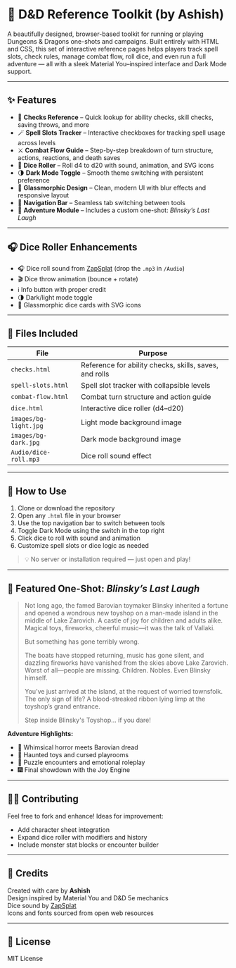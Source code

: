 # 🎲 D&D Reference Toolkit (by Ashish)

A beautifully designed, browser-based toolkit for running or playing Dungeons & Dragons one-shots and campaigns. Built entirely with HTML and CSS, this set of interactive reference pages helps players track spell slots, check rules, manage combat flow, roll dice, and even run a full adventure — all with a sleek Material You–inspired interface and Dark Mode support.

---

## ✨ Features

- 🧠 **Checks Reference** – Quick lookup for ability checks, skill checks, saving throws, and more  
- 🪄 **Spell Slots Tracker** – Interactive checkboxes for tracking spell usage across levels  
- ⚔️ **Combat Flow Guide** – Step-by-step breakdown of turn structure, actions, reactions, and death saves  
- 🎲 **Dice Roller** – Roll d4 to d20 with sound, animation, and SVG icons  
- 🌗 **Dark Mode Toggle** – Smooth theme switching with persistent preference  
- 🧊 **Glassmorphic Design** – Clean, modern UI with blur effects and responsive layout  
- 🧭 **Navigation Bar** – Seamless tab switching between tools  
- 🏰 **Adventure Module** – Includes a custom one-shot: *Blinsky’s Last Laugh*

---

## 🎧 Dice Roller Enhancements

- 🎧 Dice roll sound from [ZapSplat](https://www.zapsplat.com) (drop the `.mp3` in `/Audio`)  
- 🎬 Dice throw animation (bounce + rotate)  
- ℹ️ Info button with proper credit  
- 🌗 Dark/light mode toggle  
- 🧊 Glassmorphic dice cards with SVG icons

---

## 📁 Files Included

| File                  | Purpose                                |
|-----------------------|----------------------------------------|
| `checks.html`         | Reference for ability checks, skills, saves, and rolls  
| `spell-slots.html`    | Spell slot tracker with collapsible levels  
| `combat-flow.html`    | Combat turn structure and action guide  
| `dice.html`           | Interactive dice roller (d4–d20)  
| `images/bg-light.jpg` | Light mode background image  
| `images/bg-dark.jpg`  | Dark mode background image  
| `Audio/dice-roll.mp3` | Dice roll sound effect  

---

## 🚀 How to Use

1. Clone or download the repository  
2. Open any `.html` file in your browser  
3. Use the top navigation bar to switch between tools  
4. Toggle Dark Mode using the switch in the top right  
5. Click dice to roll with sound and animation  
6. Customize spell slots or dice logic as needed

> 💡 No server or installation required — just open and play!

---

## 🏰 Featured One-Shot: *Blinsky’s Last Laugh*

> Not long ago, the famed Barovian toymaker Blinsky inherited a fortune and opened a wondrous new toyshop on a man-made island in the middle of Lake Zarovich. A castle of joy for children and adults alike. Magical toys, fireworks, cheerful music—it was the talk of Vallaki.  
>  
> But something has gone terribly wrong.  
>  
> The boats have stopped returning, music has gone silent, and dazzling fireworks have vanished from the skies above Lake Zarovich. Worst of all—people are missing. Children. Nobles. Even Blinsky himself.  
>  
> You’ve just arrived at the island, at the request of worried townsfolk. The only sign of life? A blood-streaked ribbon lying limp at the toyshop’s grand entrance.  
>  
> Step inside Blinsky's Toyshop... if you dare!

**Adventure Highlights:**
- 🎠 Whimsical horror meets Barovian dread  
- 🧸 Haunted toys and cursed playrooms  
- 🧠 Puzzle encounters and emotional roleplay  
- 🎆 Final showdown with the Joy Engine

---

## 🧑‍💻 Contributing

Feel free to fork and enhance! Ideas for improvement:
- Add character sheet integration  
- Expand dice roller with modifiers and history  
- Include monster stat blocks or encounter builder

---

## 🙏 Credits

Created with care by **Ashish**  
Design inspired by Material You and D&D 5e mechanics  
Dice sound by [ZapSplat](https://www.zapsplat.com)  
Icons and fonts sourced from open web resources

---

## 📜 License

MIT License
